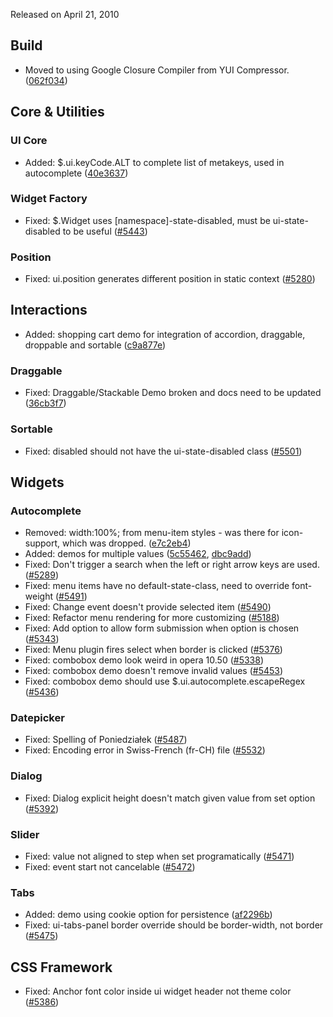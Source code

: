 <script>{
	"title": "jQuery UI 1.8.1 Changelog"
}</script>

Released on April 21, 2010

## Build
* Moved to using Google Closure Compiler from YUI Compressor. ([062f034](https://github.com/jquery/jquery-ui/commit/062f0346e6f3c72f7e61f486eaa6d6b26fed81b8))

## Core &amp; Utilities

### UI Core

* Added: $.ui.keyCode.ALT to complete list of metakeys, used in autocomplete ([40e3637](https://github.com/jquery/jquery-ui/commit/40e36371173ba2304623fac3ab81ee2d63187649))

### Widget Factory

* Fixed: $.Widget uses [namespace]-state-disabled, must be ui-state-disabled to be useful ([#5443](https://bugs.jqueryui.com/ticket/5443))

### Position

* Fixed: ui.position generates different position in static context ([#5280](https://bugs.jqueryui.com/ticket/5280))

## Interactions

* Added: shopping cart demo for integration of accordion, draggable, droppable and sortable ([c9a877e](https://github.com/jquery/jquery-ui/commit/c9a877e81a0138c933c0bc6171e6948949c5c2c9))

### Draggable

* Fixed: Draggable/Stackable Demo broken and docs need to be updated ([36cb3f7](https://github.com/jquery/jquery-ui/commit/36cb3f7da35ed18c726f0345d5156fb136065dd1))

### Sortable

* Fixed: disabled should not have the ui-state-disabled class ([#5501](https://bugs.jqueryui.com/ticket/5501))

## Widgets

### Autocomplete

* Removed: width:100%; from menu-item styles - was there for icon-support, which was dropped. ([e7c2eb4](https://github.com/jquery/jquery-ui/commit/e7c2eb42d08c5ee7b444c3c0274758df46202dfb))
* Added: demos for multiple values ([5c55462](https://github.com/jquery/jquery-ui/commit/5c55462a9024351f3c6084ea2ec862a19cba5b67), [dbc9add](https://github.com/jquery/jquery-ui/commit/dbc9addfae0c9a2aee2d4a1833b2b1d3ba83f8de))
* Fixed: Don't trigger a search when the left or right arrow keys are used. ([#5289](https://bugs.jqueryui.com/ticket/5289))
* Fixed: menu items have no default-state-class, need to override font-weight ([#5491](https://bugs.jqueryui.com/ticket/5491))
* Fixed: Change event doesn't provide selected item ([#5490](https://bugs.jqueryui.com/ticket/5490))
* Fixed: Refactor menu rendering for more customizing ([#5188](https://bugs.jqueryui.com/ticket/5188))
* Fixed: Add option to allow form submission when option is chosen ([#5343](https://bugs.jqueryui.com/ticket/5343))
* Fixed: Menu plugin fires select when border is clicked ([#5376](https://bugs.jqueryui.com/ticket/5376))
* Fixed: combobox demo look weird in opera 10.50 ([#5338](https://bugs.jqueryui.com/ticket/5338))
* Fixed: combobox demo doesn't remove invalid values ([#5453](https://bugs.jqueryui.com/ticket/5453))
* Fixed: combobox demo should use $.ui.autocomplete.escapeRegex ([#5436](https://bugs.jqueryui.com/ticket/5436))

### Datepicker

* Fixed: Spelling of Poniedziałek ([#5487](https://bugs.jqueryui.com/ticket/5487))
* Fixed: Encoding error in Swiss-French (fr-CH) file ([#5532](https://bugs.jqueryui.com/ticket/5532))

### Dialog

* Fixed: Dialog explicit height doesn't match given value from set option ([#5392](https://bugs.jqueryui.com/ticket/5392))

### Slider

* Fixed: value not aligned to step when set programatically ([#5471](https://bugs.jqueryui.com/ticket/5471))
* Fixed: event start not cancelable ([#5472](https://bugs.jqueryui.com/ticket/5472))

### Tabs

* Added: demo using cookie option for persistence ([af2296b](https://github.com/jquery/jquery-ui/commit/af2296b3b0bcdf1a0bd1613fb344915c163fd157))
* Fixed: ui-tabs-panel border override should be border-width, not border ([#5475](https://bugs.jqueryui.com/ticket/5475))

## CSS Framework

* Fixed: Anchor font color inside ui widget header not theme color ([#5386](https://bugs.jqueryui.com/ticket/5386))
